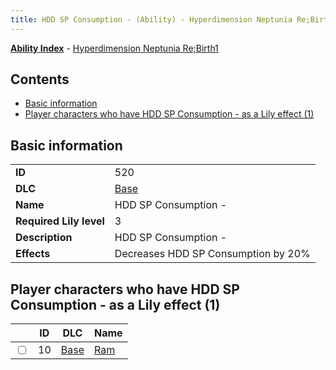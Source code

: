 ```yaml
---
title: HDD SP Consumption - (Ability) - Hyperdimension Neptunia Re;Birth1
---
```


[**Ability Index**](/neptunia/rb1/ability/index.html) - [Hyperdimension Neptunia Re;Birth1](/neptunia/rb1)

## Contents

- [Basic information](#basic-information)
- [Player characters who have HDD SP Consumption - as a Lily effect (1)](#player-characters-who-have-hdd-sp-consumption-as-a-lily-effect-1)

## Basic information

|   |   |
| -- | -- |
| **ID** | 520
**DLC** | [Base](/neptunia/rb1/dlc/1-base.html)
**Name** | HDD SP Consumption -
**Required Lily level** | 3
**Description** | HDD SP Consumption -
**Effects** | Decreases HDD SP Consumption by 20% |


## Player characters who have HDD SP Consumption - as a Lily effect (1)

|    | ID | DLC | Name |
| -- | -- | --- | ---- |
| <input type="checkbox" id="rb1-player-1-10" class="trackbox" /> | 10 | [Base](/neptunia/rb1/dlc/1-base.html) | [Ram](/neptunia/rb1/player/1-10-ram.html) |
